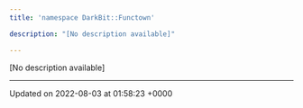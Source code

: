 ```yaml
---
title: 'namespace DarkBit::Functown'

description: "[No description available]"

---
```







[No description available]






-------------------------------

Updated on 2022-08-03 at 01:58:23 +0000